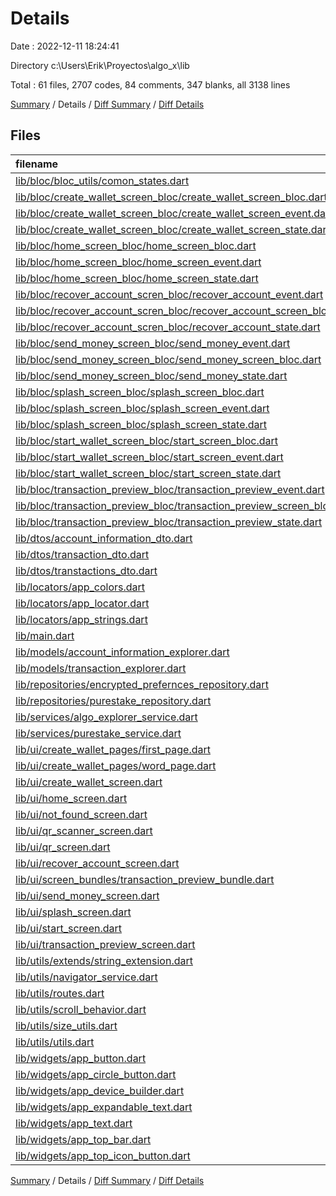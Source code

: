 # Details

Date : 2022-12-11 18:24:41

Directory c:\\Users\\Erik\\Proyectos\\algo_x\\lib

Total : 61 files,  2707 codes, 84 comments, 347 blanks, all 3138 lines

[Summary](results.md) / Details / [Diff Summary](diff.md) / [Diff Details](diff-details.md)

## Files
| filename | language | code | comment | blank | total |
| :--- | :--- | ---: | ---: | ---: | ---: |
| [lib/bloc/bloc_utils/comon_states.dart](/lib/bloc/bloc_utils/comon_states.dart) | Dart | 4 | 0 | 6 | 10 |
| [lib/bloc/create_wallet_screen_bloc/create_wallet_screen_bloc.dart](/lib/bloc/create_wallet_screen_bloc/create_wallet_screen_bloc.dart) | Dart | 37 | 2 | 9 | 48 |
| [lib/bloc/create_wallet_screen_bloc/create_wallet_screen_event.dart](/lib/bloc/create_wallet_screen_bloc/create_wallet_screen_event.dart) | Dart | 3 | 0 | 3 | 6 |
| [lib/bloc/create_wallet_screen_bloc/create_wallet_screen_state.dart](/lib/bloc/create_wallet_screen_bloc/create_wallet_screen_state.dart) | Dart | 7 | 0 | 5 | 12 |
| [lib/bloc/home_screen_bloc/home_screen_bloc.dart](/lib/bloc/home_screen_bloc/home_screen_bloc.dart) | Dart | 68 | 0 | 15 | 83 |
| [lib/bloc/home_screen_bloc/home_screen_event.dart](/lib/bloc/home_screen_bloc/home_screen_event.dart) | Dart | 5 | 0 | 4 | 9 |
| [lib/bloc/home_screen_bloc/home_screen_state.dart](/lib/bloc/home_screen_bloc/home_screen_state.dart) | Dart | 17 | 0 | 6 | 23 |
| [lib/bloc/recover_account_scren_bloc/recover_account_event.dart](/lib/bloc/recover_account_scren_bloc/recover_account_event.dart) | Dart | 3 | 0 | 2 | 5 |
| [lib/bloc/recover_account_scren_bloc/recover_account_screen_bloc.dart](/lib/bloc/recover_account_scren_bloc/recover_account_screen_bloc.dart) | Dart | 16 | 1 | 4 | 21 |
| [lib/bloc/recover_account_scren_bloc/recover_account_state.dart](/lib/bloc/recover_account_scren_bloc/recover_account_state.dart) | Dart | 2 | 0 | 2 | 4 |
| [lib/bloc/send_money_screen_bloc/send_money_event.dart](/lib/bloc/send_money_screen_bloc/send_money_event.dart) | Dart | 35 | 0 | 11 | 46 |
| [lib/bloc/send_money_screen_bloc/send_money_screen_bloc.dart](/lib/bloc/send_money_screen_bloc/send_money_screen_bloc.dart) | Dart | 80 | 0 | 12 | 92 |
| [lib/bloc/send_money_screen_bloc/send_money_state.dart](/lib/bloc/send_money_screen_bloc/send_money_state.dart) | Dart | 15 | 0 | 11 | 26 |
| [lib/bloc/splash_screen_bloc/splash_screen_bloc.dart](/lib/bloc/splash_screen_bloc/splash_screen_bloc.dart) | Dart | 31 | 1 | 8 | 40 |
| [lib/bloc/splash_screen_bloc/splash_screen_event.dart](/lib/bloc/splash_screen_bloc/splash_screen_event.dart) | Dart | 3 | 0 | 3 | 6 |
| [lib/bloc/splash_screen_bloc/splash_screen_state.dart](/lib/bloc/splash_screen_bloc/splash_screen_state.dart) | Dart | 7 | 0 | 5 | 12 |
| [lib/bloc/start_wallet_screen_bloc/start_screen_bloc.dart](/lib/bloc/start_wallet_screen_bloc/start_screen_bloc.dart) | Dart | 23 | 0 | 5 | 28 |
| [lib/bloc/start_wallet_screen_bloc/start_screen_event.dart](/lib/bloc/start_wallet_screen_bloc/start_screen_event.dart) | Dart | 3 | 0 | 3 | 6 |
| [lib/bloc/start_wallet_screen_bloc/start_screen_state.dart](/lib/bloc/start_wallet_screen_bloc/start_screen_state.dart) | Dart | 2 | 0 | 2 | 4 |
| [lib/bloc/transaction_preview_bloc/transaction_preview_event.dart](/lib/bloc/transaction_preview_bloc/transaction_preview_event.dart) | Dart | 5 | 0 | 5 | 10 |
| [lib/bloc/transaction_preview_bloc/transaction_preview_screen_bloc.dart](/lib/bloc/transaction_preview_bloc/transaction_preview_screen_bloc.dart) | Dart | 58 | 0 | 11 | 69 |
| [lib/bloc/transaction_preview_bloc/transaction_preview_state.dart](/lib/bloc/transaction_preview_bloc/transaction_preview_state.dart) | Dart | 7 | 0 | 6 | 13 |
| [lib/dtos/account_information_dto.dart](/lib/dtos/account_information_dto.dart) | Dart | 11 | 0 | 3 | 14 |
| [lib/dtos/transaction_dto.dart](/lib/dtos/transaction_dto.dart) | Dart | 26 | 0 | 3 | 29 |
| [lib/dtos/transtactions_dto.dart](/lib/dtos/transtactions_dto.dart) | Dart | 13 | 0 | 5 | 18 |
| [lib/locators/app_colors.dart](/lib/locators/app_colors.dart) | Dart | 11 | 0 | 3 | 14 |
| [lib/locators/app_locator.dart](/lib/locators/app_locator.dart) | Dart | 35 | 3 | 9 | 47 |
| [lib/locators/app_strings.dart](/lib/locators/app_strings.dart) | Dart | 0 | 11 | 8 | 19 |
| [lib/main.dart](/lib/main.dart) | Dart | 30 | 0 | 5 | 35 |
| [lib/models/account_information_explorer.dart](/lib/models/account_information_explorer.dart) | Dart | 5 | 0 | 2 | 7 |
| [lib/models/transaction_explorer.dart](/lib/models/transaction_explorer.dart) | Dart | 29 | 0 | 5 | 34 |
| [lib/repositories/encrypted_prefernces_repository.dart](/lib/repositories/encrypted_prefernces_repository.dart) | Dart | 26 | 0 | 9 | 35 |
| [lib/repositories/purestake_repository.dart](/lib/repositories/purestake_repository.dart) | Dart | 62 | 5 | 16 | 83 |
| [lib/services/algo_explorer_service.dart](/lib/services/algo_explorer_service.dart) | Dart | 33 | 0 | 11 | 44 |
| [lib/services/purestake_service.dart](/lib/services/purestake_service.dart) | Dart | 22 | 0 | 7 | 29 |
| [lib/ui/create_wallet_pages/first_page.dart](/lib/ui/create_wallet_pages/first_page.dart) | Dart | 80 | 0 | 3 | 83 |
| [lib/ui/create_wallet_pages/word_page.dart](/lib/ui/create_wallet_pages/word_page.dart) | Dart | 69 | 0 | 4 | 73 |
| [lib/ui/create_wallet_screen.dart](/lib/ui/create_wallet_screen.dart) | Dart | 105 | 0 | 8 | 113 |
| [lib/ui/home_screen.dart](/lib/ui/home_screen.dart) | Dart | 348 | 0 | 7 | 355 |
| [lib/ui/not_found_screen.dart](/lib/ui/not_found_screen.dart) | Dart | 12 | 0 | 2 | 14 |
| [lib/ui/qr_scanner_screen.dart](/lib/ui/qr_scanner_screen.dart) | Dart | 92 | 47 | 12 | 151 |
| [lib/ui/qr_screen.dart](/lib/ui/qr_screen.dart) | Dart | 85 | 0 | 3 | 88 |
| [lib/ui/recover_account_screen.dart](/lib/ui/recover_account_screen.dart) | Dart | 149 | 0 | 7 | 156 |
| [lib/ui/screen_bundles/transaction_preview_bundle.dart](/lib/ui/screen_bundles/transaction_preview_bundle.dart) | Dart | 8 | 0 | 2 | 10 |
| [lib/ui/send_money_screen.dart](/lib/ui/send_money_screen.dart) | Dart | 278 | 0 | 10 | 288 |
| [lib/ui/splash_screen.dart](/lib/ui/splash_screen.dart) | Dart | 30 | 12 | 4 | 46 |
| [lib/ui/start_screen.dart](/lib/ui/start_screen.dart) | Dart | 48 | 0 | 3 | 51 |
| [lib/ui/transaction_preview_screen.dart](/lib/ui/transaction_preview_screen.dart) | Dart | 144 | 0 | 4 | 148 |
| [lib/utils/extends/string_extension.dart](/lib/utils/extends/string_extension.dart) | Dart | 8 | 0 | 1 | 9 |
| [lib/utils/navigator_service.dart](/lib/utils/navigator_service.dart) | Dart | 23 | 0 | 9 | 32 |
| [lib/utils/routes.dart](/lib/utils/routes.dart) | Dart | 142 | 0 | 9 | 151 |
| [lib/utils/scroll_behavior.dart](/lib/utils/scroll_behavior.dart) | Dart | 9 | 2 | 2 | 13 |
| [lib/utils/size_utils.dart](/lib/utils/size_utils.dart) | Dart | 1 | 0 | 1 | 2 |
| [lib/utils/utils.dart](/lib/utils/utils.dart) | Dart | 70 | 0 | 2 | 72 |
| [lib/widgets/app_button.dart](/lib/widgets/app_button.dart) | Dart | 39 | 0 | 4 | 43 |
| [lib/widgets/app_circle_button.dart](/lib/widgets/app_circle_button.dart) | Dart | 35 | 0 | 4 | 39 |
| [lib/widgets/app_device_builder.dart](/lib/widgets/app_device_builder.dart) | Dart | 25 | 0 | 7 | 32 |
| [lib/widgets/app_expandable_text.dart](/lib/widgets/app_expandable_text.dart) | Dart | 48 | 0 | 5 | 53 |
| [lib/widgets/app_text.dart](/lib/widgets/app_text.dart) | Dart | 38 | 0 | 3 | 41 |
| [lib/widgets/app_top_bar.dart](/lib/widgets/app_top_bar.dart) | Dart | 58 | 0 | 4 | 62 |
| [lib/widgets/app_top_icon_button.dart](/lib/widgets/app_top_icon_button.dart) | Dart | 29 | 0 | 3 | 32 |

[Summary](results.md) / Details / [Diff Summary](diff.md) / [Diff Details](diff-details.md)